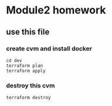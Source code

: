 # Module2 homework
## use this file
### create cvm and install docker
```
cd dev
terraform plan
terraform apply
```
### destroy this cvm
```
terraform destroy
```